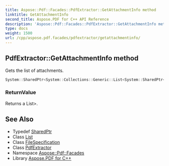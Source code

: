 ```yaml
---
title: Aspose::Pdf::Facades::PdfExtractor::GetAttachmentInfo method
linktitle: GetAttachmentInfo
second_title: Aspose.PDF for C++ API Reference
description: 'Aspose::Pdf::Facades::PdfExtractor::GetAttachmentInfo method. Gets the list of attachments in C++.'
type: docs
weight: 1500
url: /cpp/aspose.pdf.facades/pdfextractor/getattachmentinfo/
---
```

## PdfExtractor::GetAttachmentInfo method


Gets the list of attachments.

```cpp
System::SharedPtr<System::Collections::Generic::List<System::SharedPtr<FileSpecification>>> Aspose::Pdf::Facades::PdfExtractor::GetAttachmentInfo()
```


### ReturnValue

Returns a List<FileSpecificatio>>.

## See Also

* Typedef [SharedPtr](../../../system/sharedptr/)
* Class [List](../../../system.collections.generic/list/)
* Class [FileSpecification](../../../aspose.pdf/filespecification/)
* Class [PdfExtractor](../)
* Namespace [Aspose::Pdf::Facades](../../)
* Library [Aspose.PDF for C++](../../../)
